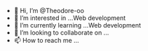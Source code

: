 - 👋 Hi, I’m @Theodore-oo
- 👀 I’m interested in ...Web development
- 🌱 I’m currently learning ...Web development
- 💞️ I’m looking to collaborate on ...
- 📫 How to reach me ...

<!---
Theodore-oo/Theodore-oo is a ✨ special ✨ repository because its `README.md` (this file) appears on your GitHub profile.
You can click the Preview link to take a look at your changes.
--->
